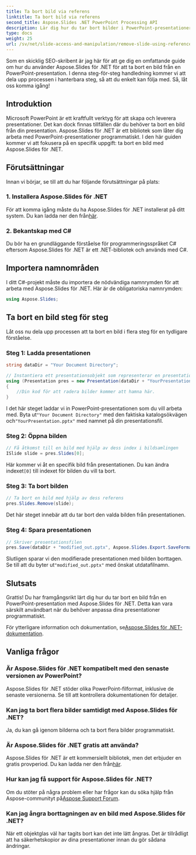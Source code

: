 ```yaml
---
title: Ta bort bild via referens
linktitle: Ta bort bild via referens
second_title: Aspose.Slides .NET PowerPoint Processing API
description: Lär dig hur du tar bort bilder i PowerPoint-presentationer med Aspose.Slides för .NET, ett kraftfullt bibliotek för .NET-utvecklare.
type: docs
weight: 25
url: /sv/net/slide-access-and-manipulation/remove-slide-using-reference/
---
```


Som en skicklig SEO-skribent är jag här för att ge dig en omfattande guide om hur du använder Aspose.Slides för .NET för att ta bort en bild från en PowerPoint-presentation. I denna steg-för-steg handledning kommer vi att dela upp processen i hanterbara steg, så att du enkelt kan följa med. Så, låt oss komma igång!

## Introduktion

Microsoft PowerPoint är ett kraftfullt verktyg för att skapa och leverera presentationer. Det kan dock finnas tillfällen där du behöver ta bort en bild från din presentation. Aspose.Slides för .NET är ett bibliotek som låter dig arbeta med PowerPoint-presentationer programmatiskt. I den här guiden kommer vi att fokusera på en specifik uppgift: ta bort en bild med Aspose.Slides för .NET.

## Förutsättningar

Innan vi börjar, se till att du har följande förutsättningar på plats:

### 1. Installera Aspose.Slides för .NET

 För att komma igång måste du ha Aspose.Slides för .NET installerat på ditt system. Du kan ladda ner den från[här](https://releases.aspose.com/slides/net/).

### 2. Bekantskap med C#

Du bör ha en grundläggande förståelse för programmeringsspråket C# eftersom Aspose.Slides för .NET är ett .NET-bibliotek och används med C#.

## Importera namnområden

I ditt C#-projekt måste du importera de nödvändiga namnrymden för att arbeta med Aspose.Slides för .NET. Här är de obligatoriska namnrymden:

```csharp
using Aspose.Slides;
```

## Ta bort en bild steg för steg

Låt oss nu dela upp processen att ta bort en bild i flera steg för en tydligare förståelse.

### Steg 1: Ladda presentationen

```csharp
string dataDir = "Your Document Directory";

// Instantiera ett presentationsobjekt som representerar en presentationsfil
using (Presentation pres = new Presentation(dataDir + "YourPresentation.pptx"))
{
    //Din kod för att radera bilder kommer att hamna här.
}
```

 I det här steget laddar vi in PowerPoint-presentationen som du vill arbeta med. Byta ut`"Your Document Directory"` med den faktiska katalogsökvägen och`"YourPresentation.pptx"` med namnet på din presentationsfil.

### Steg 2: Öppna bilden

```csharp
// Få åtkomst till en bild med hjälp av dess index i bildsamlingen
ISlide slide = pres.Slides[0];
```

 Här kommer vi åt en specifik bild från presentationen. Du kan ändra indexet`[0]` till indexet för bilden du vill ta bort.

### Steg 3: Ta bort bilden

```csharp
// Ta bort en bild med hjälp av dess referens
pres.Slides.Remove(slide);
```

Det här steget innebär att du tar bort den valda bilden från presentationen.

### Steg 4: Spara presentationen

```csharp
// Skriver presentationsfilen
pres.Save(dataDir + "modified_out.pptx", Aspose.Slides.Export.SaveFormat.Pptx);
```

 Slutligen sparar vi den modifierade presentationen med bilden borttagen. Se till att du byter ut`"modified_out.pptx"` med önskat utdatafilnamn.

## Slutsats

Grattis! Du har framgångsrikt lärt dig hur du tar bort en bild från en PowerPoint-presentation med Aspose.Slides för .NET. Detta kan vara särskilt användbart när du behöver anpassa dina presentationer programmatiskt.

 För ytterligare information och dokumentation, se[Aspose.Slides för .NET-dokumentation](https://reference.aspose.com/slides/net/).

## Vanliga frågor

### Är Aspose.Slides för .NET kompatibelt med den senaste versionen av PowerPoint?
Aspose.Slides för .NET stöder olika PowerPoint-filformat, inklusive de senaste versionerna. Se till att kontrollera dokumentationen för detaljer.

### Kan jag ta bort flera bilder samtidigt med Aspose.Slides för .NET?
Ja, du kan gå igenom bilderna och ta bort flera bilder programmatiskt.

### Är Aspose.Slides för .NET gratis att använda?
 Aspose.Slides för .NET är ett kommersiellt bibliotek, men det erbjuder en gratis provperiod. Du kan ladda ner den från[här](https://releases.aspose.com/).

### Hur kan jag få support för Aspose.Slides för .NET?
 Om du stöter på några problem eller har frågor kan du söka hjälp från Aspose-communityt på[Aspose Support Forum](https://forum.aspose.com/).

### Kan jag ångra borttagningen av en bild med Aspose.Slides för .NET?
När ett objektglas väl har tagits bort kan det inte lätt ångras. Det är tillrådligt att ha säkerhetskopior av dina presentationer innan du gör sådana ändringar.